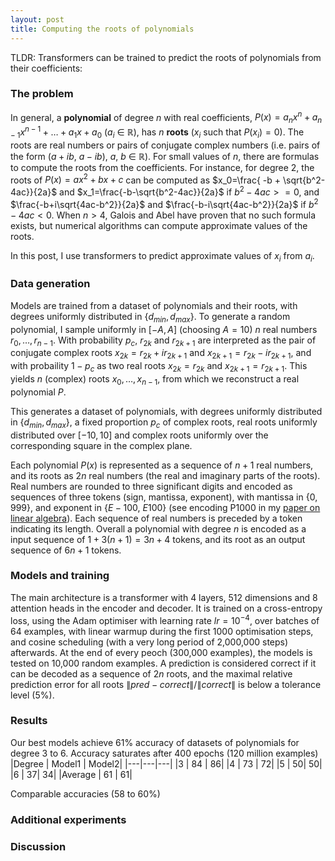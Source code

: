 ```yaml
---
layout: post
title: Computing the roots of polynomials
---
```

TLDR: Transformers can be trained to predict the roots of polynomials from their coefficients: 

### The problem
In general, a **polynomial** of degree $n$ with real coefficients,
$P(x) = a_n x^n + a_{n-1} x^{n-1} + \dots + a_1 x + a_0$ ($a_i$ $\in$ $\mathbb{R}$), has $n$ **roots** ($x_i$ such that $P(x_i) = 0$). The roots are real numbers or pairs of conjugate complex numbers (i.e. pairs of the form ($a+ib$, $a-ib$), $a$, $b$ $\in$ $\mathbb R$). For small values of $n$, there are formulas to compute the roots from the coefficients. For instance, for degree 2, the roots of $P(x) = ax^2+bx+c$ can be computed as $x_0=\frac{ -b + \sqrt{b^2-4ac}}{2a}$ and $x_1=\frac{-b-\sqrt{b^2-4ac}}{2a}$ if $b^2-4ac>=0$, and $\frac{-b+i\sqrt{4ac-b^2}}{2a}$ and $\frac{-b-i\sqrt{4ac-b^2}}{2a}$ if $b^2-4ac<0$. When $n>4$, Galois and Abel have proven that no such formula exists, but numerical algorithms can compute approximate values of the roots.

In this post, I use transformers to predict approximate values of $x_i$ from $a_i$.

### Data generation
Models are trained from a dataset of polynomials and their roots, with degrees uniformly distributed in {$d_{min},d_{max}$}. To generate a random polynomial, I sample uniformly in $[-A,A]$ (choosing $A=10$) $n$ real numbers $r_0,\dots, r_{n-1}$. With probability $p_c$, $r_{2k}$ and $r_{2k+1}$ are interpreted as the pair of conjugate complex roots $x_{2k}=r_{2k}+i r_{2k+1}$ and $x_{2k+1}=r_{2k}-i r_{2k+1}$, and with probaility $1-p_c$ as two real roots $x_{2k}=r_{2k}$ and $x_{2k+1}=r_{2k+1}$. This yields $n$ (complex) roots $x_0, \dots ,x_{n-1}$, from which we reconstruct a real polynomial $P$.

This generates a dataset of polynomials, with degrees uniformly distributed in {$d_{min},d_{max}$}, a fixed proportion $p_c$ of complex roots, real roots uniformly distributed over $[-10,10]$ and complex roots uniformly over the corresponding square in the complex plane.

Each polynomial $P(x)$ is represented as a sequence of $n+1$ real numbers, and its roots as $2n$ real numbers (the real and imaginary parts of the roots). Real numbers are rounded to three significant digits and encoded as sequences of three tokens (sign, mantissa, exponent), with mantissa in {$0$, $999$}, and exponent in {$E-100$, $E100$} (see encoding P1000 in my [paper on linear algebra](https://arxiv.org/abs/2112.01898)). Each sequence of real numbers is preceded by a token indicating its length. Overall a polynomial with degree $n$ is encoded as a input sequence of $1 +3(n+1) = 3n+4$ tokens, and its root as an output sequence of $6n+1$ tokens.

### Models and training

The main architecture is a transformer with 4 layers, 512 dimensions and 8 attention heads in the encoder and decoder. It is trained on a cross-entropy loss, using the Adam optimiser with learning rate $lr=10^{-4}$, over batches of 64 examples, with linear warmup during the first 1000 optimisation steps, and cosine scheduling (with a very long period of 2,000,000 steps) afterwards. At the end of every peoch (300,000 examples), the models is tested on 10,000 random examples. A prediction is considered correct if it can be decoded as a sequence of $2n$ roots, and the maximal relative prediction error for all roots $\|pred-correct\|/\|correct\|$ is below a tolerance level (5%).

### Results

Our best models achieve 61% accuracy of datasets of polynomials for degree 3 to 6. Accuracy saturates after 400 epochs (120 million examples)
|Degree | Model1 | Model2|
|---|---|---| 
|3 | 84 | 86|
|4 | 73 | 72|
|5 | 50| 50|
|6 | 37| 34|
|Average | 61 | 61|

Comparable accuracies (58 to 60%)



### Additional experiments

### Discussion
